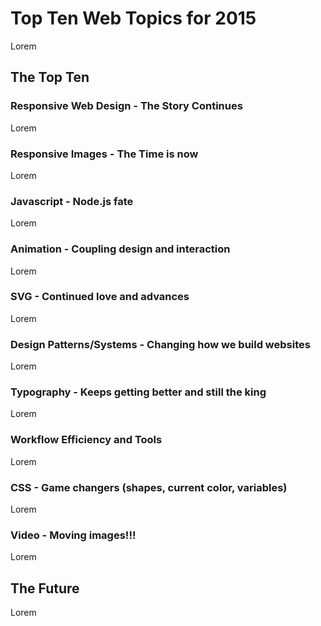 Top Ten Web Topics for 2015
===========================

Lorem

## The Top Ten

### Responsive Web Design - The Story Continues

Lorem

### Responsive Images - The Time is now

Lorem

### Javascript - Node.js fate

Lorem

### Animation - Coupling design and interaction

Lorem

### SVG - Continued love and advances

Lorem

### Design Patterns/Systems - Changing how we build websites

Lorem

### Typography - Keeps getting better and still the king

Lorem

### Workflow Efficiency and Tools

Lorem

### CSS - Game changers (shapes, current color, variables)

Lorem

### Video - Moving images!!!

Lorem

## The Future

Lorem
